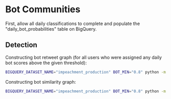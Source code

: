 # Bot Communities

First, allow all daily classifications to complete and populate the "daily_bot_probabilities" table on BigQuery.

## Detection

Constructing bot retweet graph (for all users who were assigned any daily bot scores above the given threshold):

```sh
BIGQUERY_DATASET_NAME="impeachment_production" BOT_MIN="0.8" python -m app.bot_communities.bot_retweet_grapher
```

Constructing bot similarity graph:

```sh
BIGQUERY_DATASET_NAME="impeachment_production" BOT_MIN="0.8" python -m app.bot_communities.bot_similarity_grapher
```
